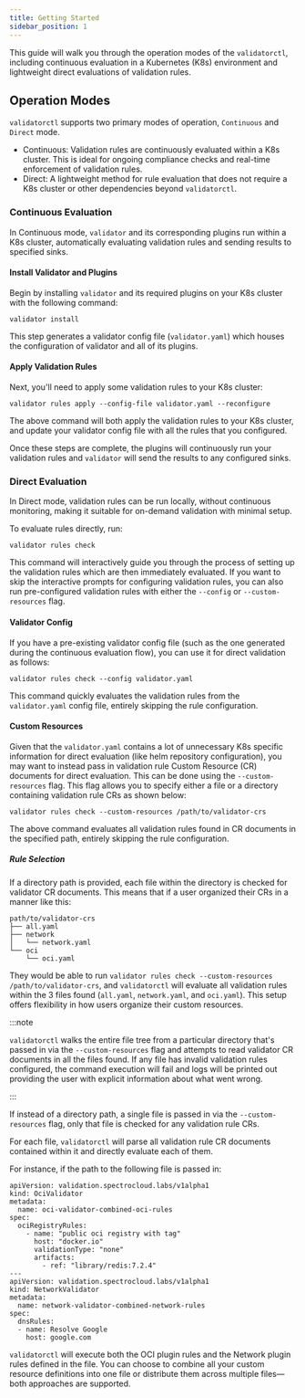 ```yaml
---
title: Getting Started
sidebar_position: 1
---
```


This guide will walk you through the operation modes of the `validatorctl`, including continuous evaluation in a Kubernetes (K8s) environment and lightweight direct evaluations of validation rules.

## Operation Modes

`validatorctl` supports two primary modes of operation, `Continuous` and `Direct` mode.
- Continuous: Validation rules are continuously evaluated within a K8s cluster. This is ideal for ongoing compliance checks and real-time enforcement of validation rules.
- Direct: A lightweight method for rule evaluation that does not require a K8s cluster or other dependencies beyond `validatorctl`.

### Continuous Evaluation

In Continuous mode, `validator` and its corresponding plugins run within a K8s cluster, automatically evaluating validation rules and sending results to specified sinks.

#### Install Validator and Plugins

Begin by installing `validator` and its required plugins on your K8s cluster with the following command:
```shell
validator install
```
This step generates a validator config file (`validator.yaml`) which houses the configuration of validator and all of its plugins.

#### Apply Validation Rules

Next, you'll need to apply some validation rules to your K8s cluster:
```shell
validator rules apply --config-file validator.yaml --reconfigure
```
The above command will both apply the validation rules to your K8s cluster, and update your validator config file with all the rules that you configured.

Once these steps are complete, the plugins will continuously run your validation rules and `validator` will send the results to any configured sinks.

### Direct Evaluation

In Direct mode, validation rules can be run locally, without continuous monitoring, making it suitable for on-demand validation with minimal setup.

To evaluate rules directly, run:
```shell
validator rules check
```

This command will interactively guide you through the process of setting up the validation rules which are then immediately evaluated.
If you want to skip the interactive prompts for configuring validation rules, you can also run pre-configured validation rules with either the `--config` or `--custom-resources` flag.

#### Validator Config

If you have a pre-existing validator config file (such as the one generated during the continuous evaluation flow), you can use it for direct validation as follows:
```shell
validator rules check --config validator.yaml
```

This command quickly evaluates the validation rules from the `validator.yaml` config file, entirely skipping the rule configuration.

#### Custom Resources

Given that the `validator.yaml` contains a lot of unnecessary K8s specific information for direct evaluation (like helm repository configuration), you may want to instead pass in validation rule Custom Resource (CR) documents for direct evaluation.
This can be done using the `--custom-resources` flag. This flag allows you to specify either a file or a directory containing validation rule CRs as shown below:
```shell
validator rules check --custom-resources /path/to/validator-crs
```

The above command evaluates all validation rules found in CR documents in the specified path, entirely skipping the rule configuration.

##### Rule Selection

If a directory path is provided, each file within the directory is checked for validator CR documents. This means that if a user organized their CRs in a manner like this:
```
path/to/validator-crs
├── all.yaml
├── network
│   └── network.yaml
└── oci
    └── oci.yaml
```

They would be able to run `validator rules check --custom-resources /path/to/validator-crs`, and `validatorctl` will evaluate all validation rules within the 3 files found (`all.yaml`, `network.yaml`, and `oci.yaml`).
This setup offers flexibility in how users organize their custom resources.

:::note

`validatorctl` walks the entire file tree from a particular directory that's passed in via the `--custom-resources` flag and attempts to read validator CR documents in all the files found.
If any file has invalid validation rules configured, the command execution will fail and logs will be printed out providing the user with explicit information about what went wrong.

:::

If instead of a directory path, a single file is passed in via the `--custom-resources` flag, only that file is checked for any validation rule CRs.

For each file, `validatorctl` will parse all validation rule CR documents contained within it and directly evaluate each of them.

For instance, if the path to the following file is passed in:
```
apiVersion: validation.spectrocloud.labs/v1alpha1
kind: OciValidator
metadata:
  name: oci-validator-combined-oci-rules
spec:
  ociRegistryRules:
    - name: "public oci registry with tag"
      host: "docker.io"
      validationType: "none"
      artifacts:
        - ref: "library/redis:7.2.4"
---
apiVersion: validation.spectrocloud.labs/v1alpha1
kind: NetworkValidator
metadata:
  name: network-validator-combined-network-rules
spec:
  dnsRules:
  - name: Resolve Google
    host: google.com
```

`validatorctl` will execute both the OCI plugin rules and the Network plugin rules defined in the file.
You can choose to combine all your custom resource definitions into one file or distribute them across multiple files—both approaches are supported.
